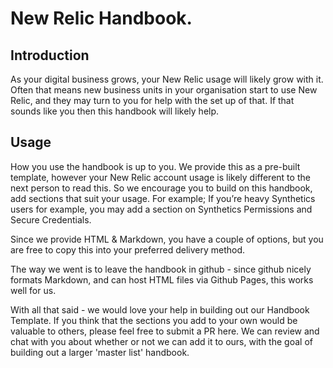 # New Relic Handbook.

## Introduction

As your digital business grows, your New Relic usage will likely grow with it. Often that means new business units in your organisation start to use New Relic, and they may turn to you for help with the set up of that. If that sounds like you then this handbook will likely help.

## Usage
How you use the handbook is up to you. We provide this as a pre-built template, however your New Relic account usage is likely different to the next person to read this. So we encourage you to build on this handbook, add sections that suit your usage. 
For example; If you’re heavy Synthetics users for example, you may add a section on Synthetics Permissions and Secure Credentials.

Since we provide HTML & Markdown, you have a couple of options, but you are free to copy this into your preferred delivery method.

The way we went is to leave the handbook in github - since github nicely formats Markdown, and can host HTML files via Github Pages, this works well for us.

With all that said - we would love your help in building out our Handbook Template. If you think that the sections you add to your own would be valuable to others, please feel free to submit a PR here. We can review and chat with you about whether or not we can add it to ours, with the goal of building out a larger 'master list' handbook.
